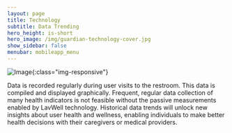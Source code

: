 ```yaml
---
layout: page
title: Technology
subtitle: Data Trending
hero_height: is-short
hero_image: /img/guardian-technology-cover.jpg
show_sidebar: false
menubar: mobileapp_menu
---
```


![Image](/img/guardian/technology/app_square.png){:class="img-responsive"}

Data is recorded regularly during user visits to the restroom.  This data is compiled and displayed graphically.  Frequent, regular data collection of many health indicators is not feasible without the passive measurements enabled by LavWell technology.  Historical data trends will unlock new insights about user health and wellness, enabling individuals to make better health decisions with their caregivers or medical providers.